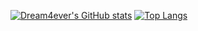 [![Dream4ever's GitHub stats](https://github-readme-stats.vercel.app/api?username=Dream4ever&count_private=true&show_icons=true&theme=merko)](https://github.com/anuraghazra/github-readme-stats)
[![Top Langs](https://github-readme-stats.vercel.app/api/top-langs/?username=Dream4ever&count_private=true&show_icons=true&theme=merko)](https://github.com/anuraghazra/github-readme-stats)
